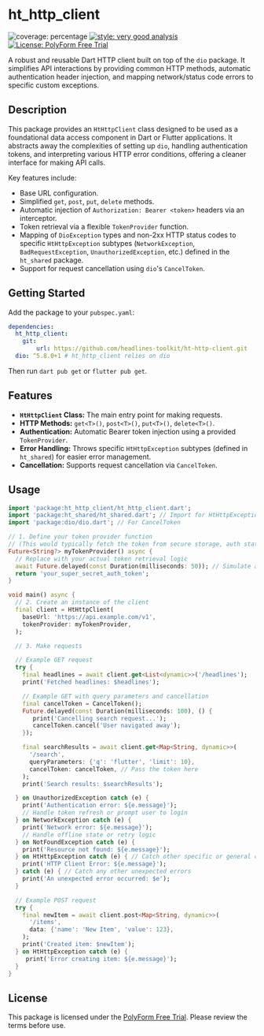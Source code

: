 # ht_http_client

![coverage: percentage](https://img.shields.io/badge/coverage-XX-green)
[![style: very good analysis](https://img.shields.io/badge/style-very_good_analysis-B22C89.svg)](https://pub.dev/packages/very_good_analysis)
[![License: PolyForm Free Trial](https://img.shields.io/badge/License-PolyForm%20Free%20Trial-blue)](https://polyformproject.org/licenses/free-trial/1.0.0)

A robust and reusable Dart HTTP client built on top of the `dio` package. It simplifies API interactions by providing common HTTP methods, automatic authentication header injection, and mapping network/status code errors to specific custom exceptions.

## Description

This package provides an `HtHttpClient` class designed to be used as a foundational data access component in Dart or Flutter applications. It abstracts away the complexities of setting up `dio`, handling authentication tokens, and interpreting various HTTP error conditions, offering a cleaner interface for making API calls.

Key features include:
*   Base URL configuration.
*   Simplified `get`, `post`, `put`, `delete` methods.
*   Automatic injection of `Authorization: Bearer <token>` headers via an interceptor.
*   Token retrieval via a flexible `TokenProvider` function.
*   Mapping of `DioException` types and non-2xx HTTP status codes to specific `HtHttpException` subtypes (`NetworkException`, `BadRequestException`, `UnauthorizedException`, etc.) defined in the `ht_shared` package.
*   Support for request cancellation using `dio`'s `CancelToken`.

## Getting Started

Add the package to your `pubspec.yaml`:

```yaml
dependencies:
  ht_http_client:
    git:
        url: https://github.com/headlines-toolkit/ht-http-client.git
  dio: ^5.8.0+1 # ht_http_client relies on dio
```

Then run `dart pub get` or `flutter pub get`.

## Features

*   **`HtHttpClient` Class:** The main entry point for making requests.
*   **HTTP Methods:** `get<T>()`, `post<T>()`, `put<T>()`, `delete<T>()`.
*   **Authentication:** Automatic Bearer token injection using a provided `TokenProvider`.
*   **Error Handling:** Throws specific `HtHttpException` subtypes (defined in `ht_shared`) for easier error management.
*   **Cancellation:** Supports request cancellation via `CancelToken`.

## Usage

```dart
import 'package:ht_http_client/ht_http_client.dart';
import 'package:ht_shared/ht_shared.dart'; // Import for HtHttpException types
import 'package:dio/dio.dart'; // For CancelToken

// 1. Define your token provider function
// (This would typically fetch the token from secure storage, auth state, etc.)
Future<String?> myTokenProvider() async {
  // Replace with your actual token retrieval logic
  await Future.delayed(const Duration(milliseconds: 50)); // Simulate async fetch
  return 'your_super_secret_auth_token';
}

void main() async {
  // 2. Create an instance of the client
  final client = HtHttpClient(
    baseUrl: 'https://api.example.com/v1',
    tokenProvider: myTokenProvider,
  );

  // 3. Make requests

  // Example GET request
  try {
    final headlines = await client.get<List<dynamic>>('/headlines');
    print('Fetched headlines: $headlines');

    // Example GET with query parameters and cancellation
    final cancelToken = CancelToken();
    Future.delayed(const Duration(milliseconds: 100), () {
       print('Cancelling search request...');
       cancelToken.cancel('User navigated away');
    });

    final searchResults = await client.get<Map<String, dynamic>>(
      '/search',
      queryParameters: {'q': 'flutter', 'limit': 10},
      cancelToken: cancelToken, // Pass the token here
    );
    print('Search results: $searchResults');

  } on UnauthorizedException catch (e) {
    print('Authentication error: ${e.message}');
    // Handle token refresh or prompt user to login
  } on NetworkException catch (e) {
    print('Network error: ${e.message}');
    // Handle offline state or retry logic
  } on NotFoundException catch (e) {
    print('Resource not found: ${e.message}');
  } on HtHttpException catch (e) { // Catch other specific or general client errors
    print('HTTP Client Error: ${e.message}');
  } catch (e) { // Catch any other unexpected errors
    print('An unexpected error occurred: $e');
  }

  // Example POST request
  try {
    final newItem = await client.post<Map<String, dynamic>>(
      '/items',
      data: {'name': 'New Item', 'value': 123},
    );
    print('Created item: $newItem');
  } on HtHttpException catch (e) {
     print('Error creating item: ${e.message}');
  }
}

```

## License

This package is licensed under the [PolyForm Free Trial](https://polyformproject.org/licenses/free-trial/1.0.0). Please review the terms before use.
